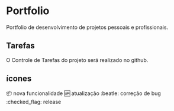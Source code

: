 # Portfolio
Portfolio de desenvolvimento de projetos pessoais e profissionais.

## Tarefas

O Controle de Tarefas do projeto será realizado no github.

## ícones

:package: nova funcionalidade
:up: atualização
:beatle: correção de bug
:checked_flag: release